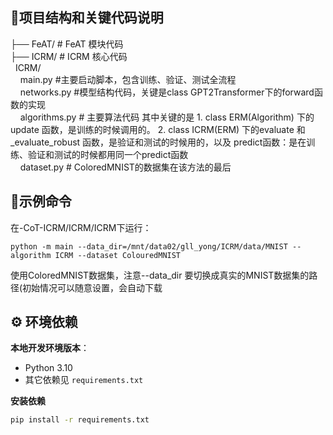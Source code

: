 ## 📄项目结构和关键代码说明           
├── FeAT/ # FeAT 模块代码  
├── ICRM/ # ICRM 核心代码  
    &nbsp;&nbsp;ICRM/  
       &nbsp;&nbsp;&nbsp;&nbsp;main.py  #主要启动脚本，包含训练、验证、测试全流程  
       &nbsp;&nbsp;&nbsp;&nbsp;networks.py #模型结构代码，关键是class GPT2Transformer下的forward函数的实现  
       &nbsp;&nbsp;&nbsp;&nbsp;algorithms.py # 主要算法代码  其中关键的是 1. class ERM(Algorithm) 下的update 函数，是训练的时候调用的。 2. class ICRM(ERM) 下的evaluate 和 _evaluate_robust 函数，是验证和测试的时候用的，以及 predict函数：是在训练、验证和测试的时候都用同一个predict函数  
       &nbsp;&nbsp;&nbsp;&nbsp;dataset.py  # ColoredMNIST的数据集在该方法的最后  


## 🚀示例命令
在-CoT-ICRM/ICRM/ICRM下运行：  
```
python -m main --data_dir=/mnt/data02/gll_yong/ICRM/data/MNIST --algorithm ICRM --dataset ColouredMNIST
```
使用ColoredMNIST数据集，注意--data_dir 要切换成真实的MNIST数据集的路径(初始情况可以随意设置，会自动下载

## ⚙️ 环境依赖

**本地开发环境版本**：
- Python 3.10
- 其它依赖见 `requirements.txt`

**安装依赖**
```bash
pip install -r requirements.txt
